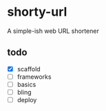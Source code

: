# shorty-url

A simple-ish web URL shortener

## todo

- [x] scaffold
- [ ] frameworks
- [ ] basics
- [ ] bling
- [ ] deploy